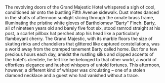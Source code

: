 The revolving doors of the Grand Majestic Hotel whispered a sigh of cool, conditioned air onto the bustling Fifth Avenue sidewalk.  Dust motes danced in the shafts of afternoon sunlight slicing through the ornate brass frame, illuminating the pristine white gloves of Bartholomew "Barty" Finch.  Barty, all of nineteen years old and barely five foot six, stood ramrod straight at his post, a scarlet pillbox hat perched atop his head like a particularly flamboyant cherry.  The Grand Majestic, with its marble floors the size of skating rinks and chandeliers that glittered like captured constellations, was a world away from the cramped tenement Barty called home.  But for a few precious hours each day, amidst the rustling silks and clipped accents of the hotel's clientele, he felt like he belonged to that other world, a world of effortless elegance and hushed whispers of untold fortunes. This afternoon, however, a different kind of whisper was circulating – one of a stolen diamond necklace and a guest who had vanished without a trace.
